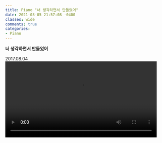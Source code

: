 ```yaml
---
title: Piano "너 생각하면서 만들었어"
date: 2021-03-05 21:57:08 -0400
classes: wide
comments: true
categories:
- Piano
---
```

**너 생각하면서 만들었어**     

2017.08.04    
<video width="480" controls="controls">
  <source src="/assets/video/post14_video1.mp4" type="video/mp4">
</video>  
